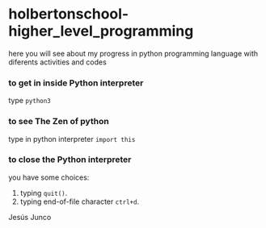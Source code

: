# holbertonschool-higher_level_programming

here you will see about my progress in python programming language with diferents activities and codes

### to get in inside Python interpreter
type `python3`
### to see The Zen of python 
type in python interpreter `import this`
### to close the Python interpreter 
you have some choices:
1. typing `quit()`.
2. typing end-of-file character `ctrl+d`.

Jesús Junco
